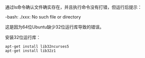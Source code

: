 通过ls命令确认文件确实存在，并且执行命令没有打错，但运行后提示：

-bash: ./xxx: No such file or directory

这是因为64位Ubuntu缺少32位运行库导致的错误。

安装32位运行库：

```shell
apt-get install lib32ncurses5
apt-get install lib32z1
```

